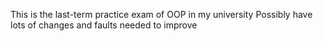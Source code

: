 This is the last-term practice exam of OOP in my university
Possibly have lots of changes and faults needed to improve 